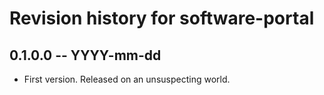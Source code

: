 # Revision history for software-portal

## 0.1.0.0 -- YYYY-mm-dd

* First version. Released on an unsuspecting world.

